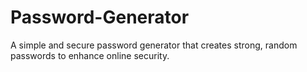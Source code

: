 # Password-Generator
A simple and secure password generator that creates strong, random passwords to enhance online security.
